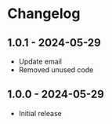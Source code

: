 # Changelog

## 1.0.1 - 2024-05-29

- Update email
- Removed unused code

## 1.0.0 - 2024-05-29

- Initial release